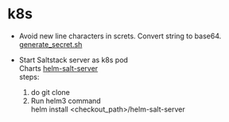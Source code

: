 # k8s
- Avoid new line characters in screts. Convert string to base64.\
  [generate_secret.sh](generate_secret.sh)
  
- Start Saltstack server as k8s pod\
  Charts [helm-salt-server](helm-salt-server) \
  steps:
  1. do git clone
  2. Run helm3 command \
     helm install <release-name> <checkout_path>/helm-salt-server
